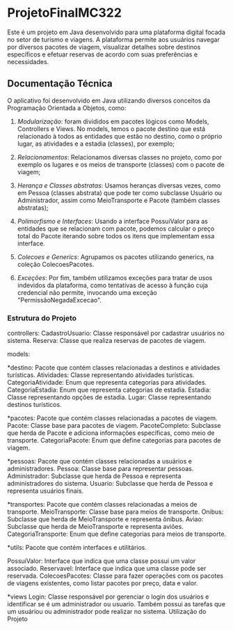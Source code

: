 # ProjetoFinalMC322

Este é um projeto em Java desenvolvido para uma plataforma digital focada no setor de turismo e viagens. A plataforma permite aos usuários navegar por diversos pacotes de viagem, visualizar detalhes sobre destinos específicos e efetuar reservas de acordo com suas preferências e necessidades.



## Documentação Técnica

O aplicativo foi desenvolvido em Java utilizando diversos conceitos da Programação Orientada a Objetos, como:

1. *Modularização*: foram divididos em pacotes lógicos como Models, Controllers e Views. No models, temos o pacote destino que está relacionado à todos as entidades que estão no destino, como o próprio lugar, as atividades e a estadia (classes), por exemplo;

2. *Relacionamentos*: Relacionamos diversas classes no projeto, como por exemplo os lugares e os meios de transporte (classes) com o pacote de viagem;

3. *Herança e Classes abstratas*: Usamos heranças diversas vezes, como em Pessoa (classes abstrata) que pode ter como subclasse Usuário ou Administrador, assim como MeioTransporte e Pacote (também classes abstratas);

4. *Polimorfismo e Interfaces*: Usando a interface PossuiValor para as entidades que se relacionam com pacote, podemos calcular o preço total do Pacote iterando sobre todos os itens que implementam essa interface.

5. *Colecoes e Generics*: Agrupamos os pacotes utilizando generics, na coleção ColecoesPacotes.

6. *Exceções*: Por fim, também utilizamos exceções para tratar de usos indevidos da plataforma, como tentativas de acesso à função cuja credencial não permite, invocando uma exceção "PermissãoNegadaExcecao".



### Estrutura do Projeto

controllers:
CadastroUsuario: Classe responsável por cadastrar usuários no sistema.
Reserva: Classe que realiza reservas de pacotes de viagem.

models:

*destino: Pacote que contém classes relacionadas a destinos e atividades turísticas.
Atividades: Classe representando atividades turísticas.
CategoriaAtividade: Enum que representa categorias para atividades.
CategoriaEstadia: Enum que representa categorias de estadia.
Estadia: Classe representando opções de estadia.
Lugar: Classe representando destinos turísticos.

*pacotes: Pacote que contém classes relacionadas a pacotes de viagem.
Pacote: Classe base para pacotes de viagem.
PacoteCompleto: Subclasse que herda de Pacote e adiciona informações específicas, como meio de transporte.
CategoriaPacote: Enum que define categorias para pacotes de viagem.

*pessoas: Pacote que contém classes relacionadas a usuários e administradores.
Pessoa: Classe base para representar pessoas.
Administrador: Subclasse que herda de Pessoa e representa administradores do sistema.
Usuario: Subclasse que herda de Pessoa e representa usuários finais.

*transportes: Pacote que contém classes relacionadas a meios de transporte.
MeioTransporte: Classe base para meios de transporte.
Onibus: Subclasse que herda de MeioTransporte e representa ônibus.
Aviao: Subclasse que herda de MeioTransporte e representa aviões.
CategoriaTransporte: Enum que define categorias para meios de transporte.

*utils: Pacote que contém interfaces e utilitários.

PossuiValor: Interface que indica que uma classe possui um valor associado.
Reservavel: Interface que indica que uma classe pode ser reservada.
ColecoesPacotes: Classe para fazer operações com os pacotes de viagens existentes, como listar pacotes por preço, data e valor.

*views
Login: Classe responsável por gerenciar o login dos usuários e identificar se é um administrador ou usuario. Também possui as tarefas que um usuáriou ou administrador pode realizar no sistema.
Utilização do Projeto
